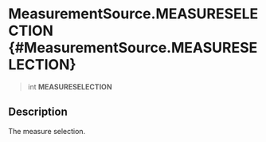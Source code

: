 MeasurementSource.MEASURESELECTION {#MeasurementSource.MEASURESELECTION}
==================================

> int **MEASURESELECTION**

Description
-----------

The measure selection.
